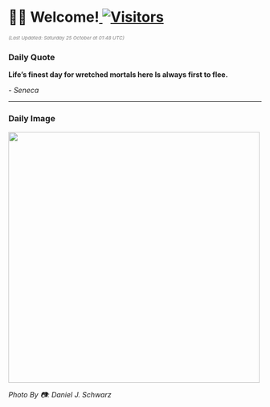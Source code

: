 <h1>👋🏽 Welcome!<a href="https://github.com/OmitNomis/"> <img src="https://visitor-badge.laobi.icu/badge?page_id=OmitNomis" alt="Visitors"></a></h1>

<i><p style="font-size: 0.6rem; color:gray">(Last Updated: Saturday 25 October at 01:48 UTC)</p></i>

<h3> Daily Quote </h3>
<b><p>Life’s finest day for wretched mortals here Is always first to flee.</p></b>
<i><caption style="font-size: 0.8rem; color:gray;">- Seneca</caption></i>


<hr>

<h3>Daily Image</h3>
<a href="https://images.pexels.com/photos/34403452/pexels-photo-34403452.jpeg" target="_blank"><img style="height:500px;" src="https://images.pexels.com/photos/34403452/pexels-photo-34403452.jpeg"/></a>

<i><caption style="font-size: 0.8rem; color:gray;"> Photo By 📷: Daniel J. Schwarz</caption></i>
